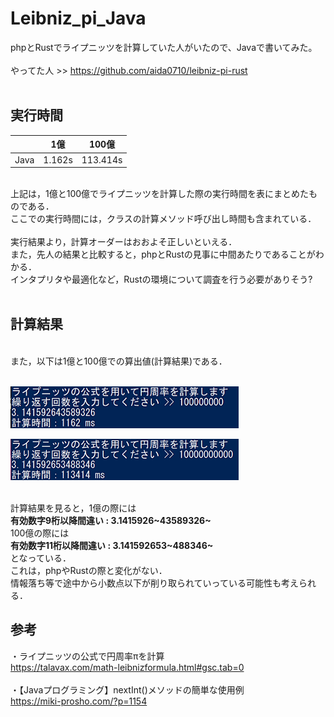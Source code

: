 # Leibniz_pi_Java
phpとRustでライプニッツを計算していた人がいたので、Javaで書いてみた。<br>
<br>
やってた人 >> https://github.com/aida0710/leibniz-pi-rust<br>
<br>
## 実行時間

|       | 1億     | 100億     |
|-------|---------|-----------|
| Java  | 1.162s  | 113.414s  |

<br>
上記は，1億と100億でライプニッツを計算した際の実行時間を表にまとめたものである．<br>
ここでの実行時間には，クラスの計算メソッド呼び出し時間も含まれている．<br>
<br>
実行結果より，計算オーダーはおおよそ正しいといえる．<br>
また，先人の結果と比較すると，phpとRustの見事に中間あたりであることがわかる．<br>
インタプリタや最適化など，Rustの環境について調査を行う必要がありそう?<br>
<br>

## 計算結果

<br>また，以下は1億と100億での算出値(計算結果)である．<br>
<br>

![実行結果](result_1.png "実行結果")



![実行結果](result_100.png "実行結果")

<br>
計算結果を見ると，1億の際には<br>
<b>有効数字9桁以降間違い  : 3.1415926~43589326~</b><br>
100億の際には<br>
<b>有効数字11桁以降間違い : 3.141592653~488346~</b><br>
となっている．<br>
これは，phpやRustの際と変化がない．<br>
情報落ち等で途中から小数点以下が削り取られていっている可能性も考えられる．<br>

## 参考

・ライプニッツの公式で円周率πを計算<br>
https://talavax.com/math-leibnizformula.html#gsc.tab=0<br>
<br>
・【Javaプログラミング】nextInt()メソッドの簡単な使用例<br>
https://miki-prosho.com/?p=1154<br>
<br>
